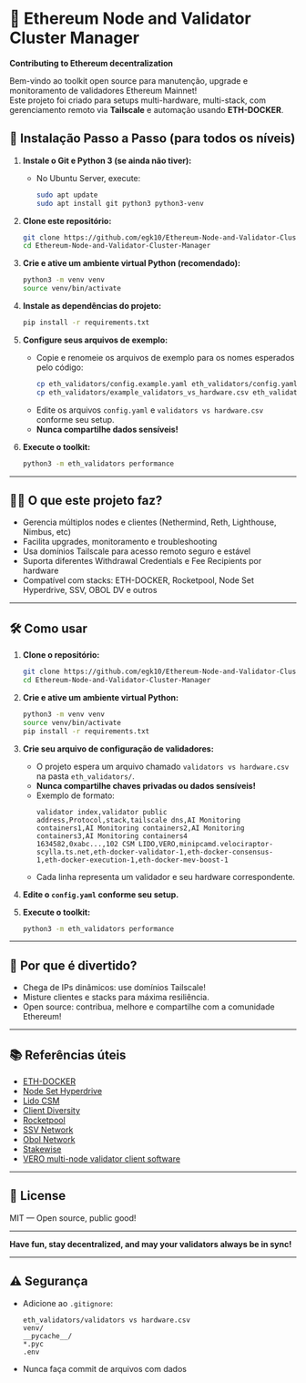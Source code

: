 # 🚀 Ethereum Node and Validator Cluster Manager

**Contributing to Ethereum decentralization**

Bem-vindo ao toolkit open source para manutenção, upgrade e monitoramento de validadores Ethereum Mainnet!  
Este projeto foi criado para setups multi-hardware, multi-stack, com gerenciamento remoto via **Tailscale** e automação usando **ETH-DOCKER**.


## 🚦 Instalação Passo a Passo (para todos os níveis)

1. **Instale o Git e Python 3 (se ainda não tiver):**
    - No Ubuntu Server, execute:
      ```bash
      sudo apt update
      sudo apt install git python3 python3-venv
      ```

2. **Clone este repositório:**
    ```bash
    git clone https://github.com/egk10/Ethereum-Node-and-Validator-Cluster-Manager.git
    cd Ethereum-Node-and-Validator-Cluster-Manager
    ```

3. **Crie e ative um ambiente virtual Python (recomendado):**
    ```bash
    python3 -m venv venv
    source venv/bin/activate
    ```

4. **Instale as dependências do projeto:**
    ```bash
    pip install -r requirements.txt
    ```


5. **Configure seus arquivos de exemplo:**
    - Copie e renomeie os arquivos de exemplo para os nomes esperados pelo código:
      ```bash
      cp eth_validators/config.example.yaml eth_validators/config.yaml
      cp eth_validators/example_validators_vs_hardware.csv eth_validators/'validators vs hardware.csv'
      ```
    - Edite os arquivos `config.yaml` e `validators vs hardware.csv` conforme seu setup.
    - **Nunca compartilhe dados sensíveis!**

7. **Execute o toolkit:**
    ```bash
    python3 -m eth_validators performance
    ```

---

## 🧑‍💻 O que este projeto faz?

- Gerencia múltiplos nodes e clientes (Nethermind, Reth, Lighthouse, Nimbus, etc)
- Facilita upgrades, monitoramento e troubleshooting
- Usa domínios Tailscale para acesso remoto seguro e estável
- Suporta diferentes Withdrawal Credentials e Fee Recipients por hardware
- Compatível com stacks: ETH-DOCKER, Rocketpool, Node Set Hyperdrive, SSV, OBOL DV e outros

---

## 🛠️ Como usar

1. **Clone o repositório:**
    ```bash
    git clone https://github.com/egk10/Ethereum-Node-and-Validator-Cluster-Manager.git
    cd Ethereum-Node-and-Validator-Cluster-Manager
    ```

2. **Crie e ative um ambiente virtual Python:**
    ```bash
    python3 -m venv venv
    source venv/bin/activate
    pip install -r requirements.txt
    ```

3. **Crie seu arquivo de configuração de validadores:**
    - O projeto espera um arquivo chamado `validators vs hardware.csv` na pasta `eth_validators/`.
    - **Nunca compartilhe chaves privadas ou dados sensíveis!**
    - Exemplo de formato:
        ```
        validator index,validator public address,Protocol,stack,tailscale dns,AI Monitoring containers1,AI Monitoring containers2,AI Monitoring containers3,AI Monitoring containers4
        1634582,0xabc...,102 CSM LIDO,VERO,minipcamd.velociraptor-scylla.ts.net,eth-docker-validator-1,eth-docker-consensus-1,eth-docker-execution-1,eth-docker-mev-boost-1
        ```
    - Cada linha representa um validador e seu hardware correspondente.

4. **Edite o `config.yaml` conforme seu setup.**

5. **Execute o toolkit:**
    ```bash
    python3 -m eth_validators performance
    ```

---

## 🦄 Por que é divertido?

- Chega de IPs dinâmicos: use domínios Tailscale!
- Misture clientes e stacks para máxima resiliência.
- Open source: contribua, melhore e compartilhe com a comunidade Ethereum!

---

## 📚 Referências úteis

- [ETH-DOCKER](https://ethdocker.com/)
- [Node Set Hyperdrive](https://docs.nodeset.io/)
- [Lido CSM](https://csm.lido.fi/)
- [Client Diversity](https://clientdiversity.org/#distribution)
- [Rocketpool](https://docs.rocketpool.net/guides/node/updates.html)
- [SSV Network](https://docs.ssv.network/operators/)
- [Obol Network](https://docs.obol.org/)
- [Stakewise](https://docs.stakewise.io/)
- [VERO multi-node validator client software](https://github.com/serenita-org/vero/tree/master)

---

## 📝 License

MIT — Open source, public good!

---

**Have fun, stay decentralized, and may your validators always be in sync!**

---

## ⚠️ Segurança

- Adicione ao `.gitignore`:
    ```
    eth_validators/validators vs hardware.csv
    venv/
    __pycache__/
    *.pyc
    .env
    ```
- Nunca faça commit de arquivos com dados
